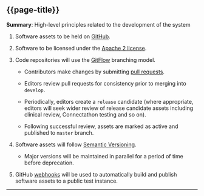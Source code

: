 ## {{page-title}}

<div class="nhsd-a-box nhsd-a-box--bg-light-blue nhsd-!t-margin-bottom-6 nhsd-t-body">
<b>Summary</b>: High-level principles related to the development of the system
</div>

1. Software assets to be held on [GitHub](https://github.com/nhsconnect).

2. Software to be licensed under the [Apache 2 license](https://www.apache.org/licenses/LICENSE-2.0).

3. Code repositories will use the [GitFlow](https://nvie.com/posts/a-successful-git-branching-model/) branching model.

    - Contributors make changes by submitting [pull requests](https://docs.github.com/en/pull-requests/collaborating-with-pull-requests/proposing-changes-to-your-work-with-pull-requests/about-pull-requests).

    - Editors review pull requests for consistency prior to merging into `develop`.

    - Periodically, editors create a `release` candidate (where appropriate, editors will seek wider review of release candidate assets including clinical review, Connectathon testing and so on).

    - Following successful review, assets are marked as active and published to `master` branch.

4. Software assets will follow [Semantic Versioning](https://semver.org/).
    - Major versions will be maintained in parallel for a period of time before deprecation.

5. GitHub [webhooks](https://docs.github.com/en/developers/webhooks-and-events/webhooks/about-webhooks) will be used to automatically build and publish software assets to a public test instance.

---

</br>